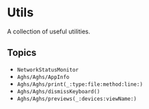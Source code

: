 # Utils

A collection of useful utilities.

## Topics

- ``NetworkStatusMonitor``
- ``Aghs/Aghs/AppInfo``
- ``Aghs/Aghs/print(_:type:file:method:line:)``
- ``Aghs/Aghs/dismissKeyboard()``
- ``Aghs/Aghs/previews(_:devices:viewName:)``
